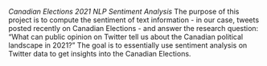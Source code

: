 *Canadian Elections 2021 NLP Sentiment Analysis*
The purpose of this project is to compute the sentiment of text information - in our case, tweets posted recently on Canadian Elections - and answer the research question: “What can public opinion on Twitter tell us about the Canadian political landscape in 2021?” The goal is to essentially use sentiment analysis on Twitter data to get insights into the Canadian Elections.
